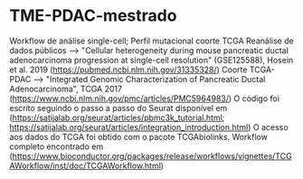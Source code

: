 # TME-PDAC-mestrado
Workflow de análise single-cell; Perfil mutacional coorte TCGA
Reanálise de dados públicos --> "Cellular heterogeneity during mouse pancreatic ductal adenocarcinoma progression at single-cell resolution" (GSE125588), Hosein et al. 2019 (https://pubmed.ncbi.nlm.nih.gov/31335328/)
Coorte TCGA-PDAC --> "Integrated Genomic Characterization of Pancreatic Ductal Adenocarcinoma", TCGA 2017 (https://www.ncbi.nlm.nih.gov/pmc/articles/PMC5964983/)
O código foi escrito seguindo o passo a passo do Seurat disponível em (https://satijalab.org/seurat/articles/pbmc3k_tutorial.html; https://satijalab.org/seurat/articles/integration_introduction.html)
O acesso aos dados do TCGA foi obtido com o pacote TCGAbiolinks. Workflow completo encontrado em (https://www.bioconductor.org/packages/release/workflows/vignettes/TCGAWorkflow/inst/doc/TCGAWorkflow.html)
